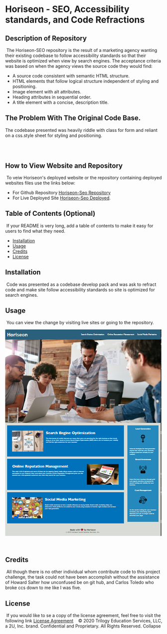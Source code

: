 # Horiseon - SEO, Accessibility standards, and Code Refractions

## Description of Repository
​
 The Horiseon-SEO repository is the result of a marketing agency wanting their existing codebase to follow accessibility standards so that their website is optimized when view by search engines.  The acceptance criteria was based on when the agency views the source code they would find:  

 * A source code consistent with semantic HTML structure. 
 * HTML elements that follow logical structure independent of styling and positioning.
 * Image element with alt attributes.
 * Heading attributes in sequential order. 
 * A title element with a concise, description title. 

## The Problem With The Original Code Base.
 The codebase presented was heavily riddle with class for form and reliant on a css.style sheet for styling and positioning.

## 

​
## How to View Website and Repository
​
To veiw Horiseon's deployed website or the repository containing deployed websites files use the links below:

* For Github Repository [Horiseon-Seo Repository](https://github.com/KHudaKoz/Horiseon-Seo) 
​
* For Live Deployed Site [Horiseon-Seo Deployed](https://khudakoz.github.io/Horiseon-Seo/).
​
​
## Table of Contents (Optional)
​
If your README is very long, add a table of contents to make it easy for users to find what they need.
​
* [Installation](#installation)
* [Usage](#usage)
* [Credits](#credits)
* [License](#license)
​
​
## Installation
​
Code was presented as a codebase develop pack and was ask to refract code and make site follow accessibility standards so site is optimized for search engines. 

## Usage 
​
You can view the change by visiting live sites or going to the repository.   

![Image Of Project](https://github.com/KHudaKoz/Horiseon-Seo/blob/main/assets/images/Horiseon.PNG)

​

## Credits 
​
All though there is no other individual whom contribute code to this project challenge,  the task could not have been accomplish without the assistance of Howard Salter how unconfused be on git hub, and Carlos Toledo who broke ccs down to me like I was five.
​
​
## License
​
If you would like to se a copy of the license agreement, feel free to visit the following link [License Agreement](https://github.com/KHudaKoz/Horiseon-Seo/blob/main/License.md)
​
​
​
© 2020 Trilogy Education Services, LLC, a 2U, Inc. brand. Confidential and Proprietary. All Rights Reserved.
Collapse


